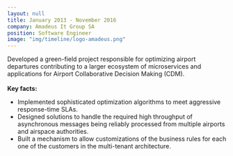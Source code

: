```yaml
---
layout: null
title: January 2013 - November 2016
company: Amadeus It Group SA
position: Software Engineer
image: "img/timeline/logo-amadeus.png"
---
```

Developed a green-field project responsible for optimizing airport
departures contributing to a larger ecosystem of microservices and applications for Airport Collaborative Decision Making (CDM).
<br/><br/>
**Key facts:**
- Implemented sophisticated optimization algorithms to meet aggressive response-time SLAs.
- Designed solutions to handle the required high throughput of asynchronous messages being reliably processed from multiple airports and airspace authorities.
- Built a mechanism to allow customizations of the business rules for each one of the customers in the multi-tenant architecture.
